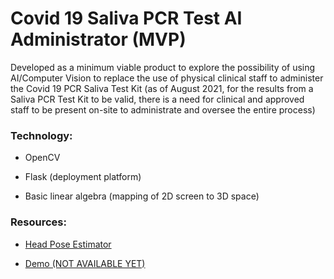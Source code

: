 # Covid 19 Saliva PCR Test AI Administrator (MVP)

Developed as a minimum viable product to explore the possibility of using AI/Computer Vision to replace the use of physical clinical staff to administer the Covid 19 PCR Saliva Test Kit (as of August 2021, for the results from a Saliva PCR Test Kit to be valid, there is a need for clinical and approved staff to be present on-site to administrate and oversee the entire process)

### Technology:

- OpenCV

- Flask (deployment platform)

- Basic linear algebra (mapping of 2D screen to 3D space)

### Resources:

- [Head Pose Estimator](https://towardsdatascience.com/real-time-head-pose-estimation-in-python-e52db1bc606a)

- [Demo (NOT AVAILABLE YET)]()
